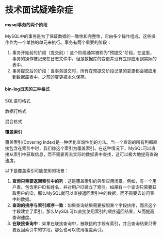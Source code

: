 # 技术面试疑难杂症

#### mysql事务的两个阶段

MySQL中的事务是为了保证数据的一致性和完整性，它由多个操作组成，这些操作作为一个单独的单元来执行。事务有两个重要的阶段：

1. 事务开始前的阶段（提交前）：这个阶段通常被称为"预提交"阶段，在这里，事务的操作被记录在日志文件中，但是数据库的变更并没有立即应用到实际的表中。
2. 事务提交后的阶段：当事务提交时，所有在预提交阶段记录的变更都会被应用到数据库表中，之前的变更被永久保存。

#### bin-log日志的三种格式

SQL语句格式

数据行格式

混合格式

**覆盖索引**

覆盖索引(Covering Index)是一种优化查询性能的方法。当一个查询的所有列都直接包含在索引中时，我们称这个索引为覆盖索引。在这种情况下，MySQL可以直接从索引中获取信息，而不需要再去实际的数据表中查找，这可以极大地提高查询速度。

以下是覆盖索引可能使用的场景：

1. **查询只需要返回索引中的列**：这是覆盖索引的典型应用场景。例如，有一个用户表，包含用户ID和姓名，并对用户ID建立了索引。如果有一个查询只需要获取用户的ID，那么MySQL就可以直接返回索引中的数据，而不需要去访问表中的数据。
2. **查询的排序与索引顺序一致**：如果查询结果需要按照某个字段排序，而且这个字段建立了索引，那么MySQL可以直接使用索引的顺序返回结果，从而提高查询速度。
3. **在联接查询中**：如果在联接查询中，被联接的字段有索引，并且查询结果只需要返回索引中的字段，那么也可以使用覆盖索引。